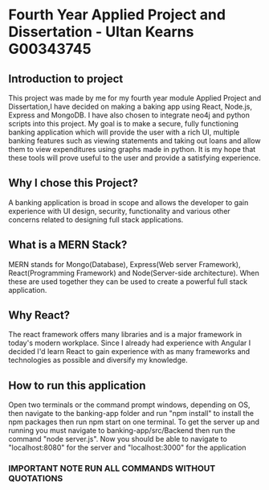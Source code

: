 # Fourth Year Applied Project and Dissertation - Ultan Kearns G00343745
## Introduction to project
This project was made by me for my fourth year module Applied Project and Dissertation,I have decided on making a baking app using React, Node.js, Express and MongoDB.  I have also chosen to integrate neo4j and python scripts into this project. My goal is to make a secure, fully functioning banking application which will provide the user with a rich UI, multiple banking features such as viewing statements and taking out loans and allow them to view expenditures using graphs made in python.  It is my hope that these tools will prove useful to the user and provide a satisfying experience.
## Why I chose this Project?
A banking application is broad in scope and allows the developer to gain experience
with UI design, security, functionality and various other concerns related to designing full
stack applications.
## What is a MERN Stack?
MERN stands for Mongo(Database), Express(Web server Framework), React(Programming Framework) and Node(Server-side architecture).  When these are used together they can be used
to create a powerful full stack application.
## Why React?
The react framework offers many libraries and is a major framework in today's modern
workplace.  Since I already had experience with Angular I decided I'd learn React
to gain experience with as many frameworks and technologies as possible and diversify
my knowledge.
## How to run this application
Open two terminals or the command prompt windows, depending on OS, then navigate to the banking-app folder and run "npm install" to install the npm packages then run npm start on one terminal. To get the server up and running you must navigate to banking-app/src/Backend then run the command "node server.js".  Now you should be able to navigate to "localhost:8080" for the server and "localhost:3000" for the application
### IMPORTANT NOTE RUN ALL COMMANDS WITHOUT QUOTATIONS

